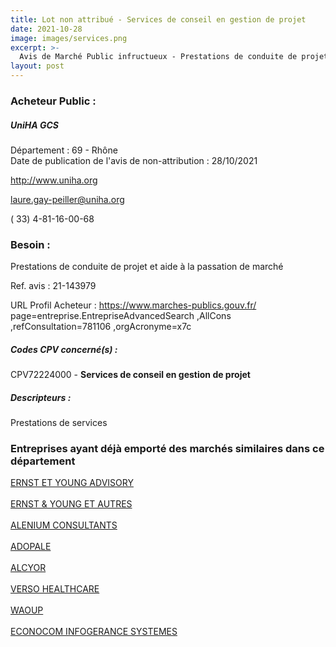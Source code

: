 ```yaml
---
title: Lot non attribué - Services de conseil en gestion de projet
date: 2021-10-28
image: images/services.png
excerpt: >-
  Avis de Marché Public infructueux - Prestations de conduite de projet et aide à la passation de marché
layout: post
---
```


### Acheteur Public :
##### UniHA GCS
Département : 69 - Rhône<br/>
Date de publication de l'avis de non-attribution : 28/10/2021


http://www.uniha.org

laure.gay-peiller@uniha.org

( 33) 4-81-16-00-68
### Besoin :

Prestations de conduite de projet et aide à la passation de marché

Ref. avis : 21-143979

URL Profil Acheteur : https://www.marches-publics.gouv.fr/ page=entreprise.EntrepriseAdvancedSearch ,AllCons ,refConsultation=781106 ,orgAcronyme=x7c

##### Codes CPV concerné(s) :
CPV72224000 - **Services de conseil en gestion de projet** <br/>

##### Descripteurs :
Prestations de services <br/>

### Entreprises ayant déjà emporté des marchés similaires dans ce département
<a href="/entreprise-550/siren-348006446">ERNST ET YOUNG ADVISORY</a><br/><br/>
<a href="/entreprise-561/siren-438476913">ERNST & YOUNG ET AUTRES</a><br/><br/>
<a href="/entreprise-562/siren-448851303">ALENIUM CONSULTANTS</a><br/><br/>
<a href="/entreprise-562/siren-449570217">ADOPALE</a><br/><br/>
<a href="/entreprise-568/siren-503539652">ALCYOR</a><br/><br/>
<a href="/entreprise-570/siren-521293977">VERSO HEALTHCARE</a><br/><br/>
<a href="/entreprise-577/siren-802922948">WAOUP</a><br/><br/>
<a href="/entreprise-581/siren-844844092">ECONOCOM INFOGERANCE SYSTEMES</a><br/><br/>
